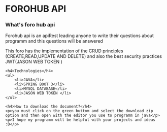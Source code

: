   <h1>FOROHUB API</h1>
    <h3>What's foro hub api</h3>
    <p>Forohub api is an apiRest leading anyone to write their questions about programm and 
        this questions will be answered</p>
    <p>This foro has the implementation of the CRUD principles (CREATE,READ,UPDATE AND DELETE)
        and also the best security practices JWT(JASON WEB TOKEN ) </p>

    <h4>Technologies</h4>
    <ul>
        <li>JAVA</li>
        <li>SPRING BOOT 3</li>
        <li>MYSQL DATABASE</li>
        <li>JASON WEB TOKEN </li>
    </ul>

    <h4>How to download the document?</h4>
    <p>you must click on the green buttom and select the download zip option and then open with the editor you use to programm in java</p>
    <p>I hope my programm will be helpful with your projects and ideas :D</p>
